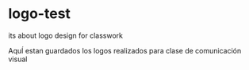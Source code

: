 # logo-test
its about logo design for classwork

AquÍ estan guardados los logos realizados para clase de comunicación visual

